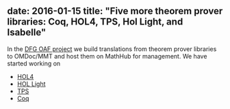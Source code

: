 date: 2016-01-15
title: "Five more theorem prover libraries: Coq, HOL4, TPS, Hol Light, and Isabelle"
---

In the [DFG OAF project](http://kwarc.info/projects/OAF) we build translations from theorem prover libraries to OMDoc/MMT and host them on MathHub for management. We have started working on

* [HOL4](http://gl.mathhub.info/HOL4)
* [HOL Light](http://gl.mathhub.info/HOLLight)
* [TPS](http://gl.mathhub.info/TPS)
* [Coq](http://gl.mathhub.info/Coq)

